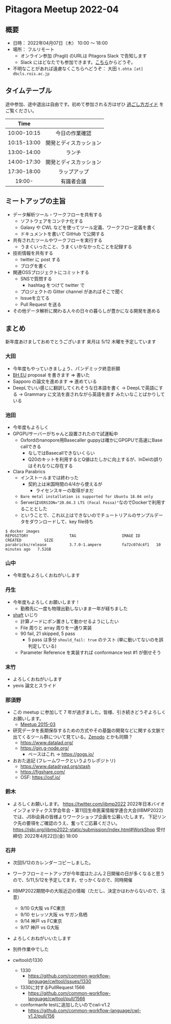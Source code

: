 # Pitagora Meetup 2022-04

## 概要

-   日時： 2022年04月07日（木） 10:00 〜 18:00
-   場所： フルリモート
    -   オンライン参加 (Pragli) のURLは Pitagora Slack で告知します
    -   Slack にはどなたでも参加できます。[こちら]()からどうぞ。
-   不明なことがあれば遠慮なくこちらへどうぞ： 大田 `t.ohta [at] dbcls.rois.ac.jp`

## タイムテーブル

途中参加、途中退出は自由です。初めて参加される方はぜひ [過ごし方ガイド](/meetup/whatis) をご覧ください。

|Time||
|:---:|:---:|
|10:00-10:15|今日の作業確認|
|10:15-13:00|開発とディスカッション|
|13:00-14:00|ランチ|
|14:00-17:30|開発とディスカッション|
|17:30-18:00|ラップアップ|
|19:00-|有識者会議|

## ミートアップの主旨

-   データ解析ツール・ワークフローを共有する
    -   ソフトウェアをコンテナ化する
    -   Galaxy や CWL などを使ってツール定義、ワークフロー定義を書く
    -   ドキュメントを書いて GitHub で公開する
-   共有されたツールやワークフローを実行する
    -   うまくいったこと、うまくいかなかったことを記録する
-   技術情報を共有する
    -   twitter に post する
    -   ブログを書く
-   関連OSSプロジェクトにコミットする
    -   SNSで質問する
        -   hashtag をつけて twitter で
    -   プロジェクトの Gitter channel があればそこで聞く
    -   Issueを立てる
    -   Pull Request を送る
-   その他データ解析に関わる人々の日々の暮らしが豊かになる開発を進める

## まとめ

新年度あけましておめでとうございます
来月は 5/12 木曜を予定しています

### 大田

- 今年度もやっていきましょう、パンデミック終息祈願
- [BH EU](https://www.kimoton.com/entry/20200731/1596129833) proposal を書きます => 書いた
- Sapporo の論文を進めます => 進めている
- DeepLでいい感じに翻訳してくれそうな日本語を書く -> DeepLで英語にする -> Grammary に文法を直されながら英語を直す みたいなことばかりしている

### 池田

- 今年度もよろしく
- GPGPUサーバーがちゃんと設置されたので試運転中
    - Oxfordのnanopore用Basecaller guppyは確かにGPGPUで高速にBase callできる
        - なしではBasecallできないくらい
        - Q20のキットを利用するとQ値はたしかに向上するが、InDelの誤りはそれなりに存在する
- Clara Parabrics
    - インストールまでは終わった
        - 契約上は米国時間の4/4から使えるが
            - ライセンスキーの取得がまだ
    - `Bare metal installation is supported for Ubuntu 18.04 only`
    - Serverは`VERSION="20.04.3 LTS (Focal Fossa)"`なのでDockerで利用することとした
    - ということで、これ以上はできないのでチュートリアルのサンプルデータをダウンロードして、key file待ち
```
$ docker images
REPOSITORY                  TAG                    IMAGE ID       CREATED          SIZE
parabricks/release          3.7.0-1.ampere         fa72c07dc4f1   10 minutes ago   7.52GB
```

### 山中

- 今年度もよろしくおねがいします

### 丹生

- 今年度もよろしくお願いします！
    - 勤務先に一度も物理出勤しないまま一年が経ちました
- [shaft](https://github.com/tom-tan/shaft) いじり
    - 計算ノードにポン置きして動かせるようにしたい
    - File 周りと array 周りを一通り実装
    - 90 fail, 21 skipped, 5 pass
        - 5 pass は多分 `should_fail: true` のテスト (単に動いてないのを誤判定している)
    - Parameter Reference を実装すれば conformance test #1 が倒せそう

### 末竹

- よろしくおねがいします
- yevis 論文とスライド

### 那須野

- この meetup に参加して 7 年が過ぎました。皆様、引き続きどうぞよろしくお願いします。
    - [Meetup 2015-03](https://pitagora-network.org/events/meetup/2015/Meetup_2015-03)
- 研究データを長期保存するための方式やその基盤の開発などに関する文脈で出てくるツール群について見ている。[Zenodo](https://zenodo.org/) とかも同類？
    - https://www.datalad.org/
    - https://gin.g-node.org/
        - ベースはこれ → https://gogs.io/
- おおた追記 (フレームワークというよりレポジトリ)
  - https://www.datadryad.org/stash
  - https://figshare.com/
  - OSF: https://osf.io/

### 鈴木

- よろしくお願いします。
https://twitter.com/iibmp2022
2022年日本バイオインフォマティクス学会年会・第11回生命医薬情報学連合大会(IIBMP2022)では、JSBi会員の皆様よりワークショップ企画を公募いたします。
下記リンク先の要項をご確認のうえ、奮ってご応募ください。
https://jsbi.org/iibmp2022-static/submission/index.html#WorkShop
受付締切: 2022年4月22日(金) 18:00

### 石井

- 次回5/12のカレンダーコピーしました。
- ワークフローミートアップが今年度はたぶん２日開催の日が多くなると思うので、5/11,5/12を予定してます。せっかくなので、同時開催

- IIBMP2022期間中の大阪近辺の情報（ただし、決定かはわからないので、注意）
    - 9/10 G大阪 vs FC東京
    - 9/10 セレッソ大阪 vs サガン鳥栖
    - 9/14 神戸 vs FC東京
    - 9/17 神戸 vs G大阪

- よろしくおねがいいたします
- 別件作業中でした
- cwltoolの1330
    - 1330
        - https://github.com/common-workflow-language/cwltool/issues/1330
    - 1330に対するPullRequest 1566
        - https://github.com/common-workflow-language/cwltool/pull/1566
    - conformanfe testに追加したいのでcwl-v1.2
        - https://github.com/common-workflow-language/cwl-v1.2/pull/156
